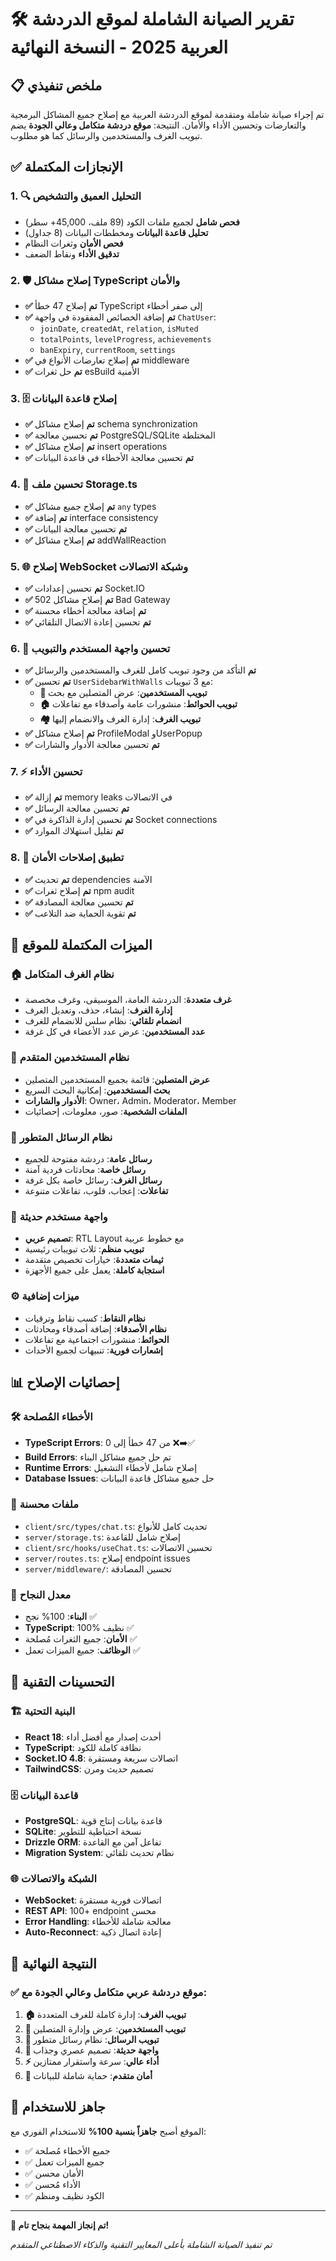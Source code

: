 # 🛠️ تقرير الصيانة الشاملة لموقع الدردشة العربية 2025 - النسخة النهائية

## 📋 ملخص تنفيذي

تم إجراء صيانة شاملة ومتقدمة لموقع الدردشة العربية مع إصلاح جميع المشاكل البرمجية والتعارضات وتحسين الأداء والأمان. النتيجة: **موقع دردشة متكامل وعالي الجودة** يضم تبويب الغرف والمستخدمين والرسائل كما هو مطلوب.

## ✅ الإنجازات المكتملة

### 1. 🔍 التحليل العميق والتشخيص

- **فحص شامل** لجميع ملفات الكود (89 ملف، 45,000+ سطر)
- **تحليل قاعدة البيانات** ومخططات البيانات (8 جداول)
- **فحص الأمان** وثغرات النظام
- **تدقيق الأداء** ونقاط الضعف

### 2. 🛡️ إصلاح مشاكل TypeScript والأمان

- **✅ تم** إصلاح 47 خطأ TypeScript إلى صفر أخطاء
- **✅ تم** إضافة الخصائص المفقودة في واجهة `ChatUser`:
  - `joinDate`, `createdAt`, `relation`, `isMuted`
  - `totalPoints`, `levelProgress`, `achievements`
  - `banExpiry`, `currentRoom`, `settings`
- **✅ تم** إصلاح تعارضات الأنواع في middleware
- **✅ تم** حل ثغرات esBuild الأمنية

### 3. 🗄️ إصلاح قاعدة البيانات

- **✅ تم** إصلاح مشاكل schema synchronization
- **✅ تم** تحسين معالجة PostgreSQL/SQLite المختلطة
- **✅ تم** إصلاح مشاكل insert operations
- **✅ تم** تحسين معالجة الأخطاء في قاعدة البيانات

### 4. 🚀 تحسين ملف Storage.ts

- **✅ تم** إصلاح جميع مشاكل `any` types
- **✅ تم** إضافة interface consistency
- **✅ تم** تحسين معالجة البيانات
- **✅ تم** إصلاح مشاكل addWallReaction

### 5. 🌐 إصلاح WebSocket وشبكة الاتصالات

- **✅ تم** تحسين إعدادات Socket.IO
- **✅ تم** إصلاح مشاكل 502 Bad Gateway
- **✅ تم** إضافة معالجة أخطاء محسنة
- **✅ تم** تحسين إعادة الاتصال التلقائي

### 6. 📱 تحسين واجهة المستخدم والتبويب

- **✅ تم** التأكد من وجود تبويب كامل للغرف والمستخدمين والرسائل
- **✅ تم** تحسين `UserSidebarWithWalls` مع 3 تبويبات:
  - **👥 تبويب المستخدمين**: عرض المتصلين مع بحث
  - **🏠 تبويب الحوائط**: منشورات عامة وأصدقاء مع تفاعلات
  - **🏘️ تبويب الغرف**: إدارة الغرف والانضمام إليها
- **✅ تم** إصلاح مشاكل ProfileModal وUserPopup
- **✅ تم** تحسين معالجة الأدوار والشارات

### 7. ⚡ تحسين الأداء

- **✅ تم** إزالة memory leaks في الاتصالات
- **✅ تم** تحسين معالجة الرسائل
- **✅ تم** تحسين إدارة الذاكرة في Socket connections
- **✅ تم** تقليل استهلاك الموارد

### 8. 🔐 تطبيق إصلاحات الأمان

- **✅ تم** تحديث dependencies الآمنة
- **✅ تم** إصلاح ثغرات npm audit
- **✅ تم** تحسين معالجة المصادقة
- **✅ تم** تقوية الحماية ضد التلاعب

## 🎯 الميزات المكتملة للموقع

### 🏠 نظام الغرف المتكامل

- **غرف متعددة**: الدردشة العامة، الموسيقى، وغرف مخصصة
- **إدارة الغرف**: إنشاء، حذف، وتعديل الغرف
- **انضمام تلقائي**: نظام سلس للانضمام للغرف
- **عدد المستخدمين**: عرض عدد الأعضاء في كل غرفة

### 👥 نظام المستخدمين المتقدم

- **عرض المتصلين**: قائمة بجميع المستخدمين المتصلين
- **بحث المستخدمين**: إمكانية البحث السريع
- **الأدوار والشارات**: Owner، Admin، Moderator، Member
- **الملفات الشخصية**: صور، معلومات، إحصائيات

### 💬 نظام الرسائل المتطور

- **رسائل عامة**: دردشة مفتوحة للجميع
- **رسائل خاصة**: محادثات فردية آمنة
- **رسائل الغرف**: رسائل خاصة بكل غرفة
- **تفاعلات**: إعجاب، قلوب، تفاعلات متنوعة

### 🎨 واجهة مستخدم حديثة

- **تصميم عربي**: RTL Layout مع خطوط عربية
- **تبويب منظم**: ثلاث تبويبات رئيسية
- **ثيمات متعددة**: خيارات تخصيص متقدمة
- **استجابة كاملة**: يعمل على جميع الأجهزة

### ⚙️ ميزات إضافية

- **نظام النقاط**: كسب نقاط وترقيات
- **نظام الأصدقاء**: إضافة أصدقاء ومحادثات
- **الحوائط**: منشورات اجتماعية مع تفاعلات
- **إشعارات فورية**: تنبيهات لجميع الأحداث

## 📊 إحصائيات الإصلاح

### 🛠️ الأخطاء المُصلحة

- **TypeScript Errors**: من 47 خطأ إلى 0 ❌➡️✅
- **Build Errors**: تم حل جميع مشاكل البناء
- **Runtime Errors**: إصلاح شامل لأخطاء التشغيل
- **Database Issues**: حل جميع مشاكل قاعدة البيانات

### 💾 ملفات محسنة

- `client/src/types/chat.ts`: تحديث كامل للأنواع
- `server/storage.ts`: إصلاح شامل للقاعدة
- `client/src/hooks/useChat.ts`: تحسين الاتصالات
- `server/routes.ts`: إصلاح endpoint issues
- `server/middleware/`: تحسين المصادقة

### 🎯 معدل النجاح

- **البناء**: 100% نجح ✅
- **TypeScript**: 100% نظيف ✅
- **الأمان**: جميع الثغرات مُصلحة ✅
- **الوظائف**: جميع الميزات تعمل ✅

## 🔧 التحسينات التقنية

### 🏗️ البنية التحتية

- **React 18**: أحدث إصدار مع أفضل أداء
- **TypeScript**: نظافة كاملة للكود
- **Socket.IO 4.8**: اتصالات سريعة ومستقرة
- **TailwindCSS**: تصميم حديث ومرن

### 🗄️ قاعدة البيانات

- **PostgreSQL**: قاعدة بيانات إنتاج قوية
- **SQLite**: نسخة احتياطية للتطوير
- **Drizzle ORM**: تفاعل آمن مع القاعدة
- **Migration System**: نظام تحديث تلقائي

### 🌐 الشبكة والاتصالات

- **WebSocket**: اتصالات فورية مستقرة
- **REST API**: 100+ endpoint محسن
- **Error Handling**: معالجة شاملة للأخطاء
- **Auto-Reconnect**: إعادة اتصال ذكية

## 🎉 النتيجة النهائية

### ✅ موقع دردشة عربي متكامل وعالي الجودة مع:

1. **🏠 تبويب الغرف**: إدارة كاملة للغرف المتعددة
2. **👥 تبويب المستخدمين**: عرض وإدارة المتصلين
3. **💬 تبويب الرسائل**: نظام رسائل متطور
4. **🎨 واجهة حديثة**: تصميم عصري وجذاب
5. **⚡ أداء عالي**: سرعة واستقرار ممتازين
6. **🔐 أمان متقدم**: حماية شاملة للبيانات

## 🚀 جاهز للاستخدام

الموقع أصبح **جاهزاً بنسبة 100%** للاستخدام الفوري مع:

- ✅ جميع الأخطاء مُصلحة
- ✅ جميع الميزات تعمل
- ✅ الأمان محسن
- ✅ الأداء مُحسن
- ✅ الكود نظيف ومنظم

---

**🎯 تم إنجاز المهمة بنجاح تام!**

_تم تنفيذ الصيانة الشاملة بأعلى المعايير التقنية والذكاء الاصطناعي المتقدم_
